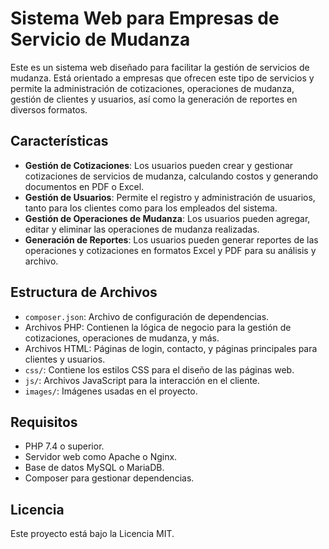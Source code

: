# Sistema Web para Empresas de Servicio de Mudanza

Este es un sistema web diseñado para facilitar la gestión de servicios de mudanza. Está orientado a empresas que ofrecen este tipo de servicios y permite la administración de cotizaciones, operaciones de mudanza, gestión de clientes y usuarios, así como la generación de reportes en diversos formatos.

## Características

- **Gestión de Cotizaciones**: Los usuarios pueden crear y gestionar cotizaciones de servicios de mudanza, calculando costos y generando documentos en PDF o Excel.
- **Gestión de Usuarios**: Permite el registro y administración de usuarios, tanto para los clientes como para los empleados del sistema.
- **Gestión de Operaciones de Mudanza**: Los usuarios pueden agregar, editar y eliminar las operaciones de mudanza realizadas.
- **Generación de Reportes**: Los usuarios pueden generar reportes de las operaciones y cotizaciones en formatos Excel y PDF para su análisis y archivo.

## Estructura de Archivos

- `composer.json`: Archivo de configuración de dependencias.
- Archivos PHP: Contienen la lógica de negocio para la gestión de cotizaciones, operaciones de mudanza, y más.
- Archivos HTML: Páginas de login, contacto, y páginas principales para clientes y usuarios.
- `css/`: Contiene los estilos CSS para el diseño de las páginas web.
- `js/`: Archivos JavaScript para la interacción en el cliente.
- `images/`: Imágenes usadas en el proyecto.

## Requisitos

- PHP 7.4 o superior.
- Servidor web como Apache o Nginx.
- Base de datos MySQL o MariaDB.
- Composer para gestionar dependencias.


## Licencia

Este proyecto está bajo la Licencia MIT.
